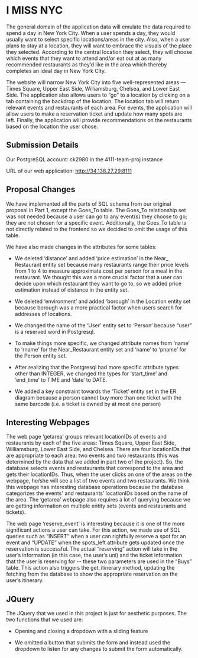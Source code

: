# I MISS NYC

The general domain of the application data will emulate the data required to spend a day in New York City. When a user spends a day, they would usually want to select specific locations/areas in the city. Also, when a user plans to stay at a location, they will want to embrace the visuals of the place they selected. According to the central location they select, they will choose which events that they want to attend and/or eat out at as many recommended restaurants as they’d like in the area which thereby completes an ideal day in New York City.


The website will narrow New York City into five well-represented areas — Times Square, Upper East Side, Williamsburg, Chelsea, and Lower East Side. The application also allows users to “go” to a location by clicking on a tab containing the backdrop of the location. The location tab will return relevant events and restaurants of each area. For events, the application will allow users to make a reservation ticket and update how many spots are left. Finally, the application will provide recommendations on the restaurants based on the location the user chose. 

## Submission Details
Our PostgreSQL account: ck2980 in the 4111-team-proj instance

URL of our web application: http://34.138.27.29:8111

## Proposal Changes
We have implemented all the parts of SQL schema from our original proposal in Part 1, except the Goes_To table. The Goes_To relationship set was not needed because a user can go to any event(s) they choose to go; they are not chosen for a specific event. Additionally, the Goes_To table is not directly related to the frontend so we decided to omit the usage of this table.

We have also made changes in the attributes for some tables: 

- We deleted ‘distance’ and added ‘price estimation’ in the Near_ Restaurant entity set because many restaurants range their price levels from 1 to 4 to measure approximate cost per person for a meal in the restaurant. We thought this was a more crucial factor that a user can decide upon which restaurant they want to go to, so we added price estimation instead of distance in the entity set.
	
- We deleted ‘environment’ and added ‘borough’ in the Location entity set because borough was a more practical factor when users search for addresses of locations.
- We changed the name of the ‘User’ entity set to ‘Person’ because “user” is a reserved word in Postgresql. 
	
- To make things more specific, we changed attribute names from ‘name’ to ‘rname’ for the Near_Restaurant entity set and ‘name’ to ‘pname’ for the Person entity set. 
	
- After realizing that the Postgresql had more specific attribute types other than INTEGER, we changed the types for ‘start_time’ and ‘end_time’ to TIME and ‘date’ to DATE. 
	
- We added a key constraint towards the ‘Ticket’ entity set in the ER diagram because a person cannot buy more than one ticket with the same barcode (i.e. a ticket is owned by at most one person)
	

## Interesting Webpages
The web page ‘getarea’ groups relevant locationIDs of events and restaurants by each of the five areas: Times Square, Upper East Side, Williamsburg, Lower East Side, and Chelsea. There are four locationIDs that are appropriate to each area: two events and two restaurants (this was determined by the data that we added in part two of the project). So, the database selects events and restaurants that correspond to the area and gets their locationIDs. Thus, when the user clicks on one of the areas on the webpage, he/she will see a list of two events and two restaurants. We think this webpage has interesting database operations because the database categorizes the events' and restaurants’ locationIDs based on the name of the area. The ‘getarea’ webpage also requires a lot of querying because we are getting information on multiple entity sets (events and restaurants and tickets).

The web page ‘reserve_event’ is interesting because it is one of the more significant actions a user can take. For this action, we made use of SQL queries such as “INSERT” when a user can rightfully reserve a spot for an event and “UPDATE” when the spots_left attribute gets updated once the reservation is successful. The actual “reserving” action will take in the user’s information (in this case, the user’s uni) and the ticket information that the user is reserving for -- these two parameters are used in the “Buys” table. This action also triggers the get_itinerary method, updating the fetching from the database to show the appropriate reservation on the user’s itinerary.

## JQuery
The JQuery that we used in this project is just for aesthetic purposes. The two functions that we used are:

- Opening and closing a dropdown with a sliding feature

- We omitted a button that submits the form and instead used the dropdown to listen for any changes to submit the form automatically.

